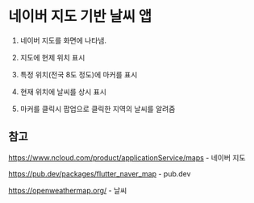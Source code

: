 # 네이버 지도 기반 날씨 앱

1. 네이버 지도를 화면에 나타냄.

2. 지도에 현제 위치 표시
 
3. 특정 위치(전국 8도 정도)에 마커를 표시

4. 현재 위치에 날씨를 상시 표시

5. 마커를 클릭시 팝업으로 클릭한 지역의 날씨를 알려줌

## 참고
https://www.ncloud.com/product/applicationService/maps - 네이버 지도

https://pub.dev/packages/flutter_naver_map - pub.dev

https://openweathermap.org/ - 날씨
